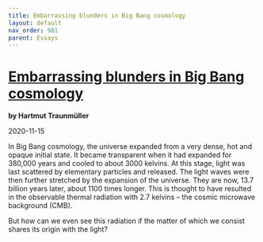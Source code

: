 ```yaml
---
title: Embarrassing blunders in Big Bang cosmology
layout: default
nav_order: 981
parent: Essays
---
```


# [Embarrassing blunders in Big Bang cosmology](./embarrassing-blunders-in-big-bang.pdf)
**by Hartmut Traunmüller**

2020-11-15

In Big Bang cosmology, the universe expanded from a very dense, hot and opaque initial state. It became transparent when it had expanded for 380,000 years and cooled to about 3000 kelvins. At this stage, light was last scattered by elementary particles and released. The light waves were then further stretched by the expansion of the universe. They are now, 13.7 billion years later, about 1100 times longer. This is thought to have resulted in the observable thermal radiation with 2.7 kelvins – the cosmic microwave background (CMB).

But how can we even see this radiation if the matter of which we consist shares its origin with the light?